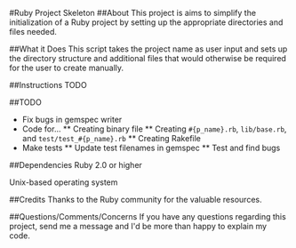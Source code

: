#Ruby Project Skeleton
##About
This project is aims to simplify the initialization of a Ruby project by setting up the appropriate directories and files needed.

##What it Does
This script takes the project name as user input and sets up the directory structure and additional files that would otherwise be required for the user to create manually.

##Instructions
TODO

##TODO
* Fix bugs in gemspec writer
* Code for...
** Creating binary file
** Creating `#{p_name}.rb`, `lib/base.rb`, and `test/test_#{p_name}.rb`
** Creating Rakefile
* Make tests
** Update test filenames in gemspec
** Test and find bugs

##Dependencies
Ruby 2.0 or higher

Unix-based operating system

##Credits
Thanks to the Ruby community for the valuable resources.

##Questions/Comments/Concerns
If you have any questions regarding this project, send me a message and I'd be more than happy to explain my code.

